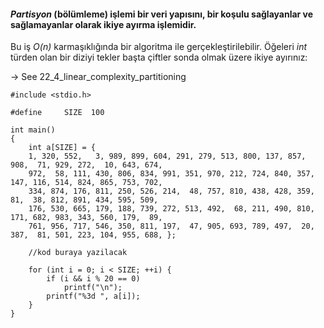 #### _Partisyon_ (bölümleme) işlemi bir veri yapısını, bir koşulu sağlayanlar ve sağlamayanlar olarak ikiye ayırma işlemidir.
Bu iş *O(n)* karmaşıklığında bir algoritma ile gerçekleştirilebilir. Öğeleri *int* türden olan bir diziyi tekler başta çiftler sonda olmak üzere ikiye ayırınız:

-> See 22_4_linear_complexity_partitioning

```
#include <stdio.h>

#define     SIZE  100

int main()
{
	int a[SIZE] = {
	1, 320, 552,   3, 989, 899, 604, 291, 279, 513, 800, 137, 857, 908,  71, 929, 272,  10, 643, 674,
	972,  58, 111, 430, 806, 834, 991, 351, 970, 212, 724, 840, 357, 147, 116, 514, 824, 865, 753, 702,
	334, 874, 176, 811, 250, 526, 214,  48, 757, 810, 438, 428, 359,  81,  38, 812, 891, 434, 595, 509,
	176, 530, 665, 179, 188, 739, 272, 513, 492,  68, 211, 490, 810, 171, 682, 983, 343, 560, 179,  89,
	761, 956, 717, 546, 350, 811, 197,  47, 905, 693, 789, 497,  20, 387,  81, 501, 223, 104, 955, 688, };

	//kod buraya yazilacak

	for (int i = 0; i < SIZE; ++i) {
		if (i && i % 20 == 0)
			printf("\n");
		printf("%3d ", a[i]);
	}
}
```
